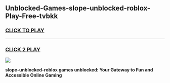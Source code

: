 
## Unblocked-Games-slope-unblocked-roblox-Play-Free-tvbkk
<h3>
<a href="https://premium76.site?title=slope-unblocked-roblox&ref=21A">CLICK TO PLAY</a></h3>
<hr>

<h3>
<a href="https://premium76.site?title=slope-unblocked-roblox&ref=21A">CLICK 2 PLAY</a>
  
</h3>

<a href="https://premium76.site?title=slope-unblocked-roblox&ref=21A"><img src="https://clearcache.store/games.png"></a>


**slope-unblocked-roblox games unblocked: Your Gateway to Fun and Accessible Online Gaming**
